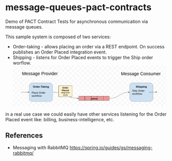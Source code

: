 # message-queues-pact-contracts
Demo of PACT Contract Tests for asynchronous communication via message queues.

This sample system is composed of two services:
- Order-taking - allows placing an order via a REST endpoint. On success publishes an Order Placed integration event.
- Shipping - listens for Order Placed events to trigger the Ship order worflow.
![Services async communication](cdc-messaging-demo-services.png)

in a real use case we could easily have other services listening for the Order Placed event like: billing, business-intelligence, etc.

## References
- Messaging with RabbitMQ
https://spring.io/guides/gs/messaging-rabbitmq/